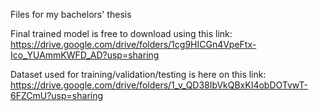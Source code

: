 Files for my bachelors' thesis

Final trained model is free to download using this link: https://drive.google.com/drive/folders/1cg9HICGn4VpeFtx-Ico_YUAmmKWFD_AD?usp=sharing

Dataset used for training/validation/testing is here on this link: https://drive.google.com/drive/folders/1_v_QD38IbVkQBxKI4obDOTvwT-6FZCmU?usp=sharing
